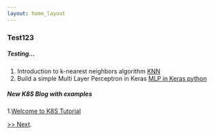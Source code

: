 ```yaml
---
layout: home_layout
---
```


### [](#header-2) Test123

##### Testing...

1.  Introduction to k-nearest neighbors algorithm [KNN](./page/knn)
2.  Build a simple Multi Layer Perceptron in Keras [MLP in Keras python](./page/mlp_keras)


##### New K8S Blog with examples
1.[Welcome to K8S Tutorial](./page/k8s)

[>> Next](#).

